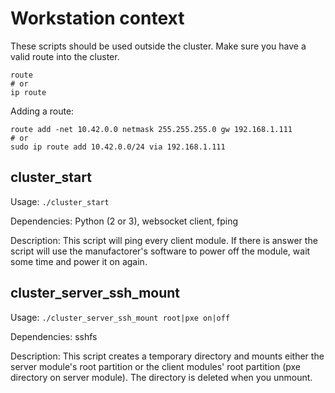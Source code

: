 # Workstation context
These scripts should be used outside the cluster. Make sure you have a valid route into the cluster.

```
route
# or
ip route
```

Adding a route:

```
route add -net 10.42.0.0 netmask 255.255.255.0 gw 192.168.1.111
# or
sudo ip route add 10.42.0.0/24 via 192.168.1.111
```


## cluster_start

Usage: `./cluster_start`

Dependencies: Python (2 or 3), websocket client, fping

Description: This script will ping every client module. If there is answer the script will use the manufactorer's software to power off the module, wait some time and power it on again.

## cluster_server_ssh_mount

Usage: `./cluster_server_ssh_mount root|pxe on|off`

Dependencies: sshfs

Description: This script creates a temporary directory and mounts either the server module's root partition or the client modules' root partition (pxe directory on server module). The directory is deleted when you unmount.